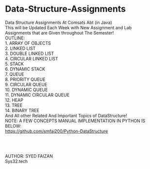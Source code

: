 # Data-Structure-Assignments
Data Structure Assignments At Comsats Abt (in Java)
<br>This will be Updated Each Week with New Assignment and Lab Assignments that are Given throughout The Semester!
<br>OUTLINE:
<br> 1. ARRAY OF OBJECTS
<br> 2. LINKED LIST
<br> 3. DOUBLE LINKED LIST
<br> 4. CIRCULAR LINKED LIST
<br> 5. STACK
<br> 6. DYNAMIC STACK
<br> 7. QUEUE
<br> 8. PRIORITY QUEUE
<br> 9. CIRCULAR QUEUE
<br> 10. DYNAMIC QUEUE
<br> 11. DYNAMIC CIRCULAR QUEUE
<br> 12. HEAP
<br> 13. TREE
<br> 14. BINARY TREE
<br> And All other Related And Important Topics of DataStructure!
<br> NOTE: A FEW CONCEPTS MANUAL IMPLEMENTATION IN PYTHON IS BELOW:
<br> https://github.com/smfai200/Python-DataStructure


<br> 
<br> 
<br> AUTHOR: SYED FAIZAN
<br> Sys32.tech
